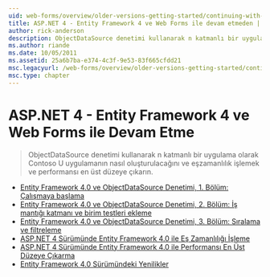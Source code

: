 ```yaml
---
uid: web-forms/overview/older-versions-getting-started/continuing-with-ef/index
title: ASP.NET 4 - Entity Framework 4 ve Web Forms ile devam etmeden | Microsoft Docs
author: rick-anderson
description: ObjectDataSource denetimi kullanarak n katmanlı bir uygulama olarak Contoso U uygulamanın nasıl oluşturulacağını ve eşzamanlılık işlemek ve performansı en üst düzeye çıkarın.
ms.author: riande
ms.date: 10/05/2011
ms.assetid: 25a6b7ba-e374-4c3f-9e53-83f665cfdd21
msc.legacyurl: /web-forms/overview/older-versions-getting-started/continuing-with-ef
msc.type: chapter
---
```

<a name="aspnet-4---continuing-with-entity-framework-4-and-web-forms"></a>ASP.NET 4 - Entity Framework 4 ve Web Forms ile Devam Etme
====================
> ObjectDataSource denetimi kullanarak n katmanlı bir uygulama olarak Contoso U uygulamanın nasıl oluşturulacağını ve eşzamanlılık işlemek ve performansı en üst düzeye çıkarın.


- [Entity Framework 4.0 ve ObjectDataSource Denetimi, 1. Bölüm: Çalışmaya başlama](using-the-entity-framework-and-the-objectdatasource-control-part-1-getting-started.md)
- [Entity Framework 4.0 ve ObjectDataSource Denetimi, 2. Bölüm: İş mantığı katmanı ve birim testleri ekleme](using-the-entity-framework-and-the-objectdatasource-control-part-2-adding-a-business-logic-layer-and-unit-tests.md)
- [Entity Framework 4.0 ve ObjectDataSource Denetimi, 3. Bölüm: Sıralama ve filtreleme](using-the-entity-framework-and-the-objectdatasource-control-part-3-sorting-and-filtering.md)
- [ASP.NET 4 Sürümünde Entity Framework 4.0 ile Eş Zamanlılığı İşleme](handling-concurrency-with-the-entity-framework-in-an-asp-net-web-application.md)
- [ASP.NET 4 Sürümünde Entity Framework 4.0 ile Performansı En Üst Düzeye Çıkarma](maximizing-performance-with-the-entity-framework-in-an-asp-net-web-application.md)
- [Entity Framework 4.0 Sürümündeki Yenilikler](what-s-new-in-the-entity-framework-4.md)
